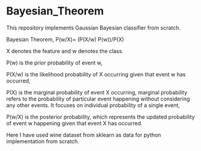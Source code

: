 # Bayesian_Theorem
This repository implements Gaussian Bayesian classifier from scratch.

Bayesian Theorem,
P(w/X)=  (P(X/w)  P(w))/P(X) 

X denotes the feature and w denotes the class.

P(w) is the prior probability of event w,

P(X/w) is the likelihood probability of X occurring given that event w has occurred,

P(X) is the marginal probability of event X occurring, marginal probability refers to the probability of particular event happening without considering any other events. It focuses on individual probability of a single event,

P(w/X) is the posterior probability, which represents the updated probability of event w happening given that event X has occurred.

Here I have used wine dataset from sklearn as data for python implementation from scratch.
